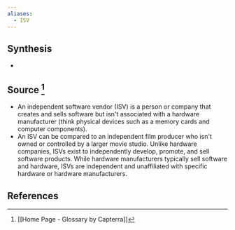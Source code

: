 ```yaml
---
aliases:
  - ISV
---
```

## Synthesis
- 
## Source [^1]
- An independent software vendor (ISV) is a person or company that creates and sells software but isn't associated with a hardware manufacturer (think physical devices such as a memory cards and computer components).
- An ISV can be compared to an independent film producer who isn't owned or controlled by a larger movie studio. Unlike hardware companies, ISVs exist to independently develop, promote, and sell software products. While hardware manufacturers typically sell software and hardware, ISVs are independent and unaffiliated with specific hardware or hardware manufacturers.
## References

[^1]: [[Home Page - Glossary by Capterra]]